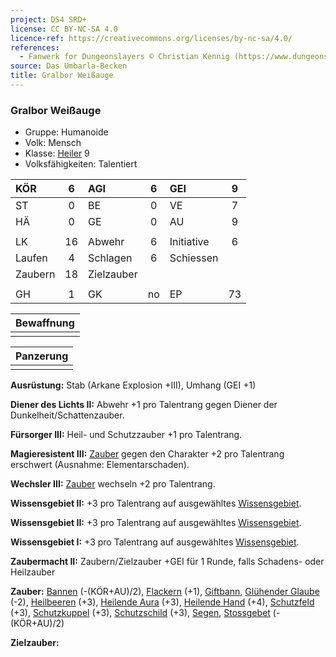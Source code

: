 ```yaml
---
project: DS4 SRD+
license: CC BY-NC-SA 4.0
licence-ref: https://creativecommons.org/licenses/by-nc-sa/4.0/
references: 
  - Fanwerk for Dungeonslayers © Christian Kennig (https://www.dungeonslayers.net/)
source: Das Umbarla-Becken
title: Gralbor Weißauge
---
```


### Gralbor Weißauge

- Gruppe: Humanoide
- Volk: Mensch
- Klasse: [Heiler](../../grw/charaktere-klasse-heiler.md) 9
- Volksfähigkeiten: Talentiert

| KÖR     |  6  | AGI        |  6  | GEI        |  9  |
| :------ | :-: | :--------- | :-: | :--------- | :-: |
| ST      |  0  | BE         |  0  | VE         |  7  |
| HÄ      |  0  | GE         |  0  | AU         |  9  |
|         |     |            |     |            |     |
| LK      | 16  | Abwehr     |  6  | Initiative |  6  |
| Laufen  |  4  | Schlagen   |  6  | Schiessen  |     |
| Zaubern | 18  | Zielzauber |     |            |     |
|         |     |            |     |            |     |
| GH      |  1  | GK         | no  | EP         | 73  |

| Bewaffnung |
| :--------: |
|            |

| Panzerung |
| :-------: |
|           |

**Ausrüstung:** Stab (Arkane Explosion +III), Umhang (GEI +1)

**Diener des Lichts II:** Abwehr +1 pro Talentrang gegen Diener der Dunkelheit/Schattenzauber.

**Fürsorger III:** Heil- und Schutzzauber +1 pro Talentrang.

**Magieresistent III:** [Zauber](../../fanwerk/zauber/zauber.md) gegen den Charakter +2 pro Talentrang erschwert (Ausnahme: Elementarschaden).

**Wechsler III:** [Zauber](../../fanwerk/zauber/zauber.md) wechseln +2 pro Talentrang.

**Wissensgebiet II:** +3 pro Talentrang auf ausgewähltes [Wissensgebiet](../../grw/talente/wissensgebiet.md).

**Wissensgebiet II:** +3 pro Talentrang auf ausgewähltes [Wissensgebiet](../../grw/talente/wissensgebiet.md).

**Wissensgebiet I:** +3 pro Talentrang auf ausgewähltes [Wissensgebiet](../../grw/talente/wissensgebiet.md).

**Zaubermacht II:** Zaubern/Zielzauber +GEI für 1 Runde, falls Schadens- oder Heilzauber

**Zauber:** [Bannen](../../grw/zauber/bannen.md) (-(KÖR+AU)/2), [Flackern](../../grw/zauber/flackern.md) (+1), [Giftbann](../../grw/zauber/giftbann.md), [Glühender Glaube](../../grw/zauber/gluehender-glaube.md) (-2), [Heilbeeren](../../grw/zauber/heilbeeren.md) (+3), [Heilende Aura](../../grw/zauber/heilende-aura.md) (+3), [Heilende Hand](../../grw/zauber/heilende-hand.md) (+4), [Schutzfeld](../../grw/zauber/schutzfeld.md) (+3), [Schutzkuppel](../../grw/zauber/schutzkuppel.md) (+3), [Schutzschild](../../grw/zauber/schutzschild.md) (+3), [Segen](../../grw/zauber/segen.md), [Stossgebet](../../grw/zauber/stossgebet.md) (-(KÖR+AU)/2)

**Zielzauber:**

